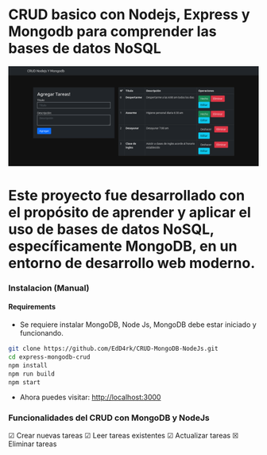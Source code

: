 # CRUD basico con Nodejs, Express y Mongodb para comprender las bases de datos NoSQL

![](docs/ScreenshotMongodb2.png)

# Este proyecto fue desarrollado con el propósito de aprender y aplicar el uso de bases de datos NoSQL, específicamente MongoDB, en un entorno de desarrollo web moderno.

### Instalacion (Manual)

#### Requirements

* Se requiere instalar MongoDB, Node Js, MongoDB debe estar iniciado y funcionando.

```bash
git clone https://github.com/EdD4rk/CRUD-MongoDB-NodeJs.git
cd express-mongodb-crud
npm install
npm run build
npm start
```

* Ahora puedes visitar: <a target="_blank" href="http://localhost:3000">http://localhost:3000</a>

### Funcionalidades del CRUD con MongoDB y NodeJs

☑ Crear nuevas tareas
☑ Leer tareas existentes
☑ Actualizar tareas
☒ Eliminar tareas
